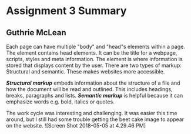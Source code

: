 # Assignment 3 Summary
## Guthrie McLean

Each page can have multiple "body" and "head"s elements within a page. The <head> element contains head elements. It can be the title for a webpage, scripts, styles and meta information. The <body> element is where information is stored that displays content by the user. There are two types of markup: Structural and semantic. These makes websites more accessible.

***Structural markup*** embeds information about the structure of a file and how the document will be read and outlined. This includes headings, breaks, paragraphs and lists.
***Semantic markup*** is helpful because it can emphasize words e.g. bold, italics or quotes.

The work cycle was interesting and challenging. It was easier this time around, but I still had some trouble getting the beet cake image to appear on the website.
![Screen Shot 2018-05-05 at 4.29.46 PM]
